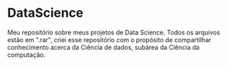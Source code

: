 # DataScience
Meu repositório sobre meus projetos de Data Science.
Todos os arquivos estão em ".rar", criei esse repositório com o propósito de compartilhar 
conhecimento acerca da Ciência de dados, subárea da Ciência da computação.

